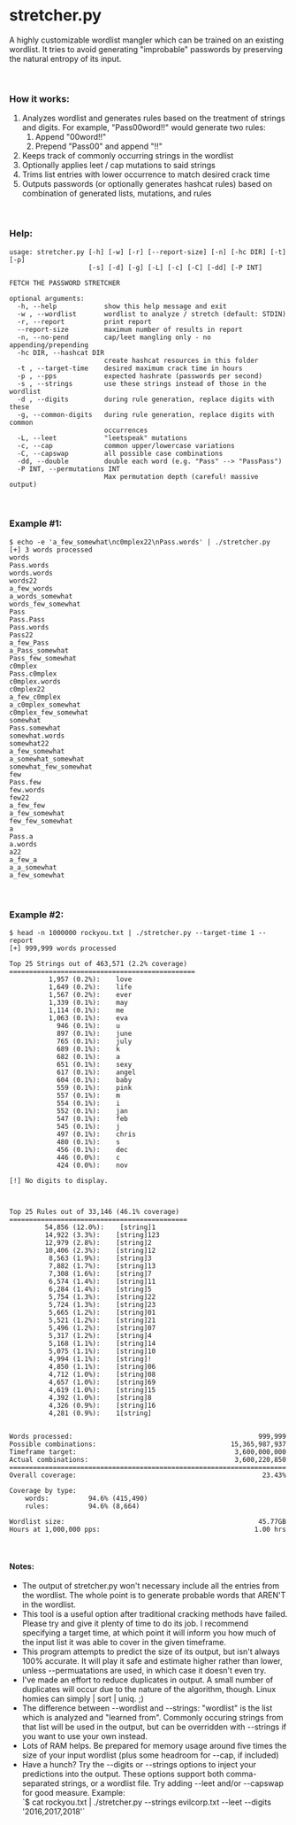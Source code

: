 # stretcher.py

A highly customizable wordlist mangler which can be trained on an existing wordlist.
It tries to avoid generating "improbable" passwords by preserving the natural entropy of its input.

<br>

### How it works:

<ol>
	<li>
		Analyzes wordlist and generates rules based on the treatment of strings and digits.
		For example, "Pass00word!!" would generate two rules:
		<ol>
			<li>Append "00word!!"</li>
			<li>Prepend "Pass00" and append "!!"</li>
		</ol>
	</li>
	<li>Keeps track of commonly occurring strings in the wordlist</li>
  <li>Optionally applies leet / cap mutations to said strings</li>
  <li>Trims list entries with lower occurrence to match desired crack time</li>
	<li>Outputs passwords (or optionally generates hashcat rules) based on combination of generated lists, mutations, and rules</li>
</ol>


<br>


### Help:
~~~
usage: stretcher.py [-h] [-w] [-r] [--report-size] [-n] [-hc DIR] [-t] [-p]
                    [-s] [-d] [-g] [-L] [-c] [-C] [-dd] [-P INT]

FETCH THE PASSWORD STRETCHER

optional arguments:
  -h, --help            show this help message and exit
  -w , --wordlist       wordlist to analyze / stretch (default: STDIN)
  -r, --report          print report
  --report-size         maximum number of results in report
  -n, --no-pend         cap/leet mangling only - no appending/prepending
  -hc DIR, --hashcat DIR
                        create hashcat resources in this folder
  -t , --target-time    desired maximum crack time in hours
  -p , --pps            expected hashrate (passwords per second)
  -s , --strings        use these strings instead of those in the wordlist
  -d , --digits         during rule generation, replace digits with these
  -g, --common-digits   during rule generation, replace digits with common
                        occurrences
  -L, --leet            "leetspeak" mutations
  -c, --cap             common upper/lowercase variations
  -C, --capswap         all possible case combinations
  -dd, --double         double each word (e.g. "Pass" --> "PassPass")
  -P INT, --permutations INT
                        Max permutation depth (careful! massive output)
~~~

<br>



### Example #1:
~~~
$ echo -e 'a_few_somewhat\nc0mplex22\nPass.words' | ./stretcher.py
[+] 3 words processed  
words
Pass.words
words.words
words22
a_few_words
a_words_somewhat
words_few_somewhat
Pass
Pass.Pass
Pass.words
Pass22
a_few_Pass
a_Pass_somewhat
Pass_few_somewhat
c0mplex
Pass.c0mplex
c0mplex.words
c0mplex22
a_few_c0mplex
a_c0mplex_somewhat
c0mplex_few_somewhat
somewhat
Pass.somewhat
somewhat.words
somewhat22
a_few_somewhat
a_somewhat_somewhat
somewhat_few_somewhat
few
Pass.few
few.words
few22
a_few_few
a_few_somewhat
few_few_somewhat
a
Pass.a
a.words
a22
a_few_a
a_a_somewhat
a_few_somewhat
~~~

<br>

### Example #2:
~~~
$ head -n 1000000 rockyou.txt | ./stretcher.py --target-time 1 --report
[+] 999,999 words processed  

Top 25 Strings out of 463,571 (2.2% coverage)
===============================================
          1,957 (0.2%):    love                          
          1,649 (0.2%):    life                          
          1,567 (0.2%):    ever                          
          1,339 (0.1%):    may                           
          1,114 (0.1%):    me                            
          1,063 (0.1%):    eva                           
            946 (0.1%):    u                             
            897 (0.1%):    june                          
            765 (0.1%):    july                          
            689 (0.1%):    k                             
            682 (0.1%):    a                             
            651 (0.1%):    sexy                          
            617 (0.1%):    angel                         
            604 (0.1%):    baby                          
            559 (0.1%):    pink                          
            557 (0.1%):    m                             
            554 (0.1%):    i                             
            552 (0.1%):    jan                           
            547 (0.1%):    feb                           
            545 (0.1%):    j                             
            497 (0.1%):    chris                         
            480 (0.1%):    s                             
            456 (0.1%):    dec                           
            446 (0.0%):    c                             
            424 (0.0%):    nov                           

[!] No digits to display.



Top 25 Rules out of 33,146 (46.1% coverage)
=============================================
         54,856 (12.0%):    [string]1                     
         14,922 (3.3%):    [string]123                   
         12,979 (2.8%):    [string]2                     
         10,406 (2.3%):    [string]12                    
          8,563 (1.9%):    [string]3                     
          7,882 (1.7%):    [string]13                    
          7,308 (1.6%):    [string]7                     
          6,574 (1.4%):    [string]11                    
          6,284 (1.4%):    [string]5                     
          5,754 (1.3%):    [string]22                    
          5,724 (1.3%):    [string]23                    
          5,665 (1.2%):    [string]01                    
          5,521 (1.2%):    [string]21                    
          5,496 (1.2%):    [string]07                    
          5,317 (1.2%):    [string]4                     
          5,168 (1.1%):    [string]14                    
          5,075 (1.1%):    [string]10                    
          4,994 (1.1%):    [string]!                     
          4,850 (1.1%):    [string]06                    
          4,712 (1.0%):    [string]08                    
          4,657 (1.0%):    [string]69                    
          4,619 (1.0%):    [string]15                    
          4,392 (1.0%):    [string]8                     
          4,326 (0.9%):    [string]16                    
          4,281 (0.9%):    1[string]                     


Words processed:                                               999,999
Possible combinations:                                  15,365,987,937
Timeframe target:                                        3,600,000,000
Actual combinations:                                     3,600,220,850
======================================================================
Overall coverage:                                               23.43%

Coverage by type:
    words:          94.6% (415,490)
    rules:          94.6% (8,664)

Wordlist size:                                                 45.77GB
Hours at 1,000,000 pps:                                       1.00 hrs
~~~

<br>

#### Notes:
<ul>
  <li>The output of stretcher.py won't necessary include all the entries from the wordlist.  The whole point is to generate probable words that AREN'T in the wordlist.</li>
  <li>This tool is a useful option after traditional cracking methods have failed.  Please try and give it plenty of time to do its job.  I recommend specifying a target time, at which point it will inform you how much of the input list it was able to cover in the given timeframe.</li>
  <li>This program attempts to predict the size of its output, but isn't always 100% accurate.  It will play it safe and estimate higher rather than lower, unless --permuatations are used, in which case it doesn't even try.</li>
  <li>I've made an effort to reduce duplicates in output.  A small number of duplicates will occur due to the nature of the algorithm, though.  Linux homies can simply | sort | uniq. ;)</li>
  <li>The difference between --wordlist and --strings: "wordlist" is the list which is analyzed and "learned from".  Commonly occuring strings from that list will be used in the output, but can be overridden with --strings if you want to use your own instead.</li>
	<li>Lots of RAM helps.  Be prepared for memory usage around five times the size of your input wordlist (plus some headroom for --cap, if included)</li>
  <li>
    Have a hunch?  Try the --digits or --strings options to inject your predictions into the output.  These options support both comma-separated strings, or a wordlist file.  Try adding --leet and/or --capswap for good measure. Example: <br>
    `$ cat rockyou.txt | ./stretcher.py --strings evilcorp.txt --leet --digits '2016,2017,2018'`
  </li>
</ul>
